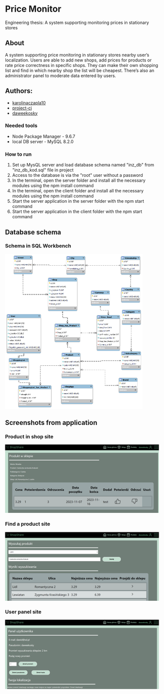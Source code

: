# Price Monitor

Engineering thesis: A system supporting monitoring prices in stationary stores

## About
A system supporting price monitoring in stationary stores nearby user’s localization. Users are able to add new shops, add prices for products or rate price correctness in specific shops. They can make their own shopping list and find in which nearby shop the list will be cheapest. There’s also an administrator panel to moderate data entered by users.


## Authors:
- [karolinaczapla10](https://github.com/karolinaczapla10)
- [project-cj](https://github.com/project-cj)
- [daweekosky](https://github.com/daweekosky)

### Needed tools
- Node Package Manager - 9.6.7
- local DB server - MySQL 8.2.0

### How to run 
1. Set up MysQL server and load database schema named "inz_db" from "inz_db_kod.sql" file in project
2. Access to the database is via the "root" user without a password
3. In the terminal, open the server folder and install all the necessary modules using the npm install command
4. In the terminal, open the client folder and install all the necessary modules using the npm install command
5. Start the server application in the server folder with the npm start command
6. Start the server application in the client folder with the npm start command

## Database schema
### Schema in SQL Workbench
<img src="images/baza.png" alt="Database schema" style="width:450px;">

## Screenshots from application

### Product in shop site
<img src="images/pricemonitor1.png" alt="Product in a shop" style="width:600px;">

### Find a product site
<img src="images/pricemonitor2.png" alt="Find a product" style="width:600px;">

### User panel site
<img src="images/pricemonitor3.png" alt="User panel" style="width:600px;">
